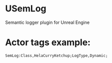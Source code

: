 # USemLog
Semantic logger plugin for Unreal Engine

# Actor tags example:

	SemLog:Class,HelaCurryKetchup;LogType,Dynamic;
